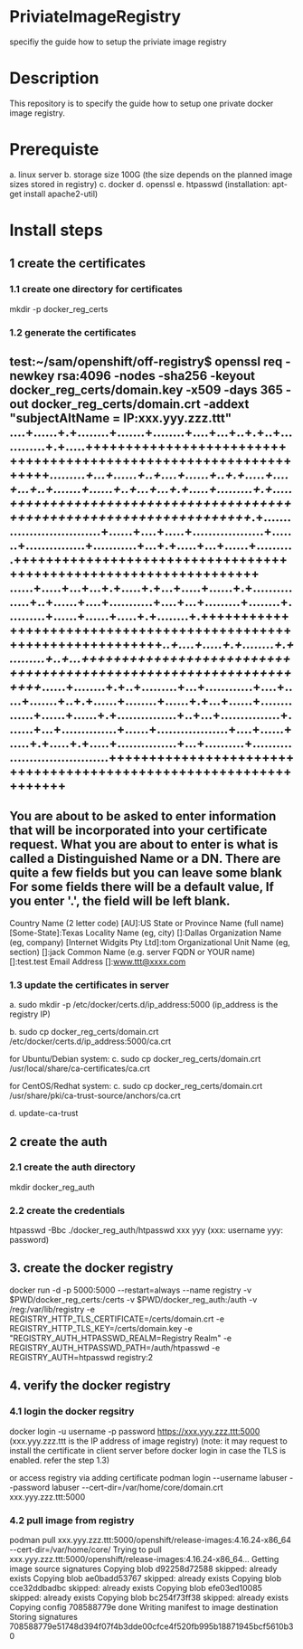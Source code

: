 # PriviateImageRegistry
specifiy the guide how to setup the priviate image registry

# **Description**
This repository is to specify the guide how to setup one private docker image registry.

# **Prerequiste**
a. linux server
b. storage size 100G (the size depends on the planned image sizes stored in registry)
c. docker
d. openssl
e. htpasswd  (installation: apt-get install apache2-util)

# **Install steps**
## **1 create the certificates**
### **1.1 create one directory for certificates**
mkdir -p docker_reg_certs
### **1.2 generate the certificates**
test:~/sam/openshift/off-registry$ openssl req  -newkey rsa:4096 -nodes -sha256 -keyout docker_reg_certs/domain.key -x509 -days 365 -out docker_reg_certs/domain.crt -addext "subjectAltName = IP:xxx.yyy.zzz.ttt"
....+......+.+........+.......+........+....+...+..+.+..+............+.+.....+++++++++++++++++++++++++++++++++++++++++++++++++++++++++++++++++*.........+...+......+..+....+......+..+.+.....+....+...+..+.......+......+..+...+...+.+.....+.........+.+.....+++++++++++++++++++++++++++++++++++++++++++++++++++++++++++++++++*.+..............................+......+....+.....+..................+.......+...............+...........+...+.+.....+...+......+..........+++++++++++++++++++++++++++++++++++++++++++++++++++++++++++++++++
......+.....+...+...+.+.....+.+...+.....+......+.+...............+..+......+....+...........+....+...+.........+........+..........+......+......+.....+.+........+.+++++++++++++++++++++++++++++++++++++++++++++++++++++++++++++++++*..+....+.....+.+........+.+.........+..+...+++++++++++++++++++++++++++++++++++++++++++++++++++++++++++++++++*......+........+.+..+.........+...+............+....+.....+.......+..+.+......+........+......+.+...+......+..............+......+......+.+...............+..+...+...............+.......+...+..............+......+..................+....+......+.....+.+.....+.+.....+...............+...+..........+...................................+++++++++++++++++++++++++++++++++++++++++++++++++++++++++++++++++
-----
You are about to be asked to enter information that will be incorporated
into your certificate request.
What you are about to enter is what is called a Distinguished Name or a DN.
There are quite a few fields but you can leave some blank
For some fields there will be a default value,
If you enter '.', the field will be left blank.
-----
Country Name (2 letter code) [AU]:US
State or Province Name (full name) [Some-State]:Texas
Locality Name (eg, city) []:Dallas
Organization Name (eg, company) [Internet Widgits Pty Ltd]:tom
Organizational Unit Name (eg, section) []:jack
Common Name (e.g. server FQDN or YOUR name) []:test.test
Email Address []:www.ttt@xxxx.com

### **1.3 update the certificates in server**
a. sudo mkdir -p /etc/docker/certs.d/ip_address:5000   (ip_address is the registry IP)

b. sudo cp docker_reg_certs/domain.crt /etc/docker/certs.d/ip_address:5000/ca.crt

for Ubuntu/Debian system:
c. sudo cp docker_reg_certs/domain.crt /usr/local/share/ca-certificates/ca.crt

for CentOS/Redhat system:
c. sudo cp docker_reg_certs/domain.crt /usr/share/pki/ca-trust-source/anchors/ca.crt

d. update-ca-trust

## **2 create the auth**
### **2.1 create the auth directory**
mkdir docker_reg_auth

### **2.2 create the credentials**
htpasswd -Bbc ./docker_reg_auth/htpasswd xxx yyy  (xxx: username  yyy: password)


## **3. create the docker registry**
docker run -d -p 5000:5000 --restart=always --name registry -v $PWD/docker_reg_certs:/certs -v $PWD/docker_reg_auth:/auth -v /reg:/var/lib/registry -e REGISTRY_HTTP_TLS_CERTIFICATE=/certs/domain.crt -e REGISTRY_HTTP_TLS_KEY=/certs/domain.key -e "REGISTRY_AUTH_HTPASSWD_REALM=Registry Realm" -e REGISTRY_AUTH_HTPASSWD_PATH=/auth/htpasswd -e REGISTRY_AUTH=htpasswd registry:2


## **4. verify the docker registry**
### **4.1 login the docker regsitry**
docker login -u username -p password https://xxx.yyy.zzz.ttt:5000   (xxx.yyy.zzz.ttt is the IP address of image registry)
(note: it may request to install the certificate in client server before docker login in case the TLS is enabled. refer the step 1.3)

or access registry via adding certificate
podman login --username labuser --password labuser --cert-dir=/var/home/core/domain.crt xxx.yyy.zzz.ttt:5000


### **4.2 pull image from registry**
podman pull xxx.yyy.zzz.ttt:5000/openshift/release-images:4.16.24-x86_64 --cert-dir=/var/home/core/
	Trying to pull xxx.yyy.zzz.ttt:5000/openshift/release-images:4.16.24-x86_64...
	Getting image source signatures
	Copying blob d92258d72588 skipped: already exists
	Copying blob ae0badd53767 skipped: already exists
	Copying blob cce32ddbadbc skipped: already exists
	Copying blob efe03ed10085 skipped: already exists
	Copying blob bc254f73ff38 skipped: already exists
	Copying config 708588779e done
	Writing manifest to image destination
	Storing signatures
	708588779e51748d394f07f4b3dde00cfce4f520fb995b18871945bcf5610b30











